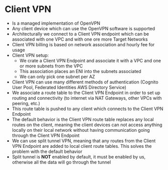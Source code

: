 # Client VPN

- Is a managed implementation of OpenVPN
- Any client device which can use the OpenVPN software is supported
- Architecturally we connect to a Client VPN endpoint which can be associated with one VPC and with one ore more Target Networks
- Client VPN billing is based on network association and hourly fee for usage
- Client VPN setup:
    - We crate a Client VPN Endpoint and associate it with a VPC and one or more subnets from the VPC
    - This association places an ENI into the subnets associated
    - We can only pick one subnet per AZ
- Client VPN can use many different methods of authentication (Cognito User Pool, Federated Identities AWS Directory Service)
- We associate a route table to the Client VPN Endpoint in order to set up routing and connectivity (to internet via NAT Gateways, other VPCs with peering, etc.)
- This route table is pushed to any client which connects to the Client VPN Endpoint
- The default behavior is the Client VPN route table replaces any local routes on the client, meaning the client devices can not access anything locally on their local network without having communication going through the Client VPN Endpoint
- We can use split tunnel VPN, meaning that any routes from the Client VPN Endpoint are added to local client route tables. This solves the problem with the default behavior
- Split tunnel is **NOT** enabled by default, it must be enabled by us, otherwise all the data will go through the tunnel